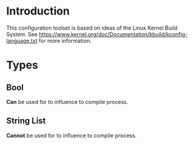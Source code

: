 # Introduction

This configuration toolset is based on ideas of the Linux Kernel Build System.
See https://www.kernel.org/doc/Documentation/kbuild/kconfig-language.txt for more information.

# Types

## Bool

**Can** be used for to influence to compile process.

## String List

**Cannot** be used for to influence to compile process.
